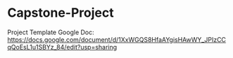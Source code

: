 # Capstone-Project

Project Template Google Doc: https://docs.google.com/document/d/1XxWGQS8HfaAYgisHAwWY_JPIzCCqQoEsL1u1SBYz_84/edit?usp=sharing
